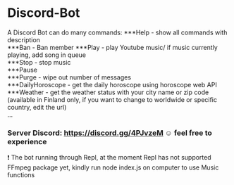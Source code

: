 # Discord-Bot
A Discord Bot can do many commands:
***Help - show all commands with description\
***Ban - Ban member
***Play - play Youtube music/ if music currently playing, add song in queue\
***Stop - stop music\
***Pause \
***Purge - wipe out number of messages\
***DailyHoroscope - get the daily horoscope using horoscope web API\
***Weather - get the weather status with your city name or zip code (available in Finland only, if you want to change to worldwide or specific country, edit the url)\
...

### Server Discord:  https://discord.gg/4PJvzeM :relaxed: feel free to experience
:heavy_exclamation_mark: The bot running through Repl, at the moment Repl has not supported FFmpeg package yet, kindly run node index.js on computer to use Music functions
